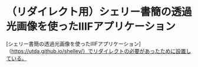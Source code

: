 # （リダイレクト用）シェリー書簡の透過光画像を使ったIIIFアプリケーション

[シェリー書簡の透過光画像を使ったIIIFアプリケーション]（https://utda.github.io/shelley/）でリダイレクトの必要があったために設置している。
